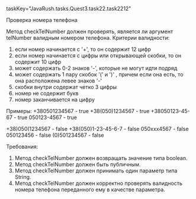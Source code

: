taskKey="JavaRush.tasks.Quest3.task22.task2212"

Проверка номера телефона

Метод checkTelNumber должен проверять, является ли аргумент telNumber валидным номером телефона.
Критерии валидности:
1) если номер начинается с '+', то он содержит 12 цифр
2) если номер начинается с цифры или открывающей скобки, то он содержит 10 цифр
3) может содержать 0-2 знаков '-', которые не могут идти подряд
4) может содержать 1 пару скобок '(' и ')' , причем если она есть, то она расположена левее знаков '-'
5) скобки внутри содержат четко 3 цифры
6) номер не содержит букв
7) номер заканчивается на цифру

Примеры:
+380501234567 - true
+38(050)1234567 - true
+38050123-45-67 - true
050123-4567 - true

+38)050(1234567 - false
+38(050)1-23-45-6-7 - false
050ххх4567 - false
050123456 - false
(0)501234567 - false


Требования:
1.	Метод checkTelNumber должен возвращать значение типа boolean.
2.	Метод checkTelNumber должен быть публичным.
3.	Метод checkTelNumber должен принимать один параметр типа String.
4.	Метод checkTelNumber должен корректно проверять валидность номера телефона переданного ему в качестве параметра.


